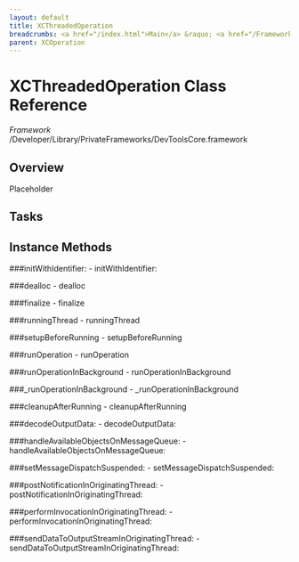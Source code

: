```yaml
---
layout: default
title: XCThreadedOperation
breadcrumbs: <a href="/index.html">Main</a> &raquo; <a href="/Frameworks.html">Framework</a> &raquo; <a href="/Frameworks/DevToolsCore.html">DevToolsCore</a> &raquo; XCThreadedOperation
parent: XCOperation 
---
```

# XCThreadedOperation Class Reference

*Framework* /Developer/Library/PrivateFrameworks/DevToolsCore.framework

## Overview

Placeholder

## Tasks

## Instance Methods

<a name="-initWithIdentifier:"></a>
###initWithIdentifier:
    - initWithIdentifier:

<a name="-dealloc"></a>
###dealloc
    - dealloc

<a name="-finalize"></a>
###finalize
    - finalize

<a name="-runningThread"></a>
###runningThread
    - runningThread

<a name="-setupBeforeRunning"></a>
###setupBeforeRunning
    - setupBeforeRunning

<a name="-runOperation"></a>
###runOperation
    - runOperation

<a name="-runOperationInBackground"></a>
###runOperationInBackground
    - runOperationInBackground

<a name="-_runOperationInBackground"></a>
###_runOperationInBackground
    - _runOperationInBackground

<a name="-cleanupAfterRunning"></a>
###cleanupAfterRunning
    - cleanupAfterRunning

<a name="-decodeOutputData:"></a>
###decodeOutputData:
    - decodeOutputData:

<a name="-handleAvailableObjectsOnMessageQueue:"></a>
###handleAvailableObjectsOnMessageQueue:
    - handleAvailableObjectsOnMessageQueue:

<a name="-setMessageDispatchSuspended:"></a>
###setMessageDispatchSuspended:
    - setMessageDispatchSuspended:

<a name="-postNotificationInOriginatingThread:"></a>
###postNotificationInOriginatingThread:
    - postNotificationInOriginatingThread:

<a name="-performInvocationInOriginatingThread:"></a>
###performInvocationInOriginatingThread:
    - performInvocationInOriginatingThread:

<a name="-sendDataToOutputStreamInOriginatingThread:"></a>
###sendDataToOutputStreamInOriginatingThread:
    - sendDataToOutputStreamInOriginatingThread:

